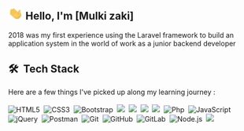 ## <img src="https://raw.githubusercontent.com/ABSphreak/ABSphreak/master/gifs/Hi.gif" width="30px" height="25px"> Hello, I'm [Mulki zaki]
2018 was my first experience using the Laravel framework to build an application system in the world of work as a junior backend developer

## 🛠 &nbsp;Tech Stack

Here are a few things I've picked up along my learning journey : <br><br>
![HTML5](https://img.shields.io/badge/-HTML5-%23E44D27?style=flat-square&logo=html5&logoColor=ffffff)&nbsp;
![CSS3](https://img.shields.io/badge/-CSS3-%231572B6?style=flat-square&logo=css3)&nbsp;
![Bootstrap](https://img.shields.io/badge/-Bootstrap-563D7C?style=flat-square&logo=Bootstrap)&nbsp;
<img src="https://img.shields.io/badge/-MySQL-35495E?style=flat-square&logo=MySQL&logoColor=white"/>&nbsp;
<img src="https://img.shields.io/badge/-Laravel-%23E44D27?style=flat-square&logo=Laravel&logoColor=white"/>&nbsp;
<img src="https://img.shields.io/badge/-Ajax-F55247?style=flat-square&logo=Ajax&logoColor=white"/>&nbsp;
<img src="https://img.shields.io/badge/Vue.js-35495E?style=flat-square&logo=vue.js&logoColor=4FC08D"/>&nbsp;
![Php](https://img.shields.io/badge/-php-394989?style=flat-square&logo=php)&nbsp;
![JavaScript](https://img.shields.io/badge/-JavaScript-%23F7DF1C?style=flat-square&logo=javascript&logoColor=000000&labelColor=%23F7DF1C&color=%23FFCE5A)&nbsp;
![jQuery](https://img.shields.io/badge/jQuery-0769AD?style=flat-square&logo=jquery&logoColor=white)&nbsp;
![Postman](https://img.shields.io/badge/Postman-red?style=flat-square&logo=postman)&nbsp;
![Git](https://img.shields.io/badge/-Git-35495E?style=flat&logo=git)&nbsp;
![GitHub](https://img.shields.io/badge/-GitHub-414141?style=flat-square&logo=github)&nbsp;
![GitLab](https://img.shields.io/badge/-GitLab-F29111?style=flat-square&logo=gitlab)&nbsp;
![Node.js](https://img.shields.io/badge/-express-414141?style=flat-square&logo=express)&nbsp;
<img src="https://img.shields.io/badge/-Visual%20Studio%20Code-007ACC?style=flat-square&logo=Visual%20Studio%20Code&logoColor=white"/>&nbsp;
